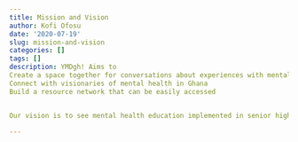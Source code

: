 ```yaml
---
title: Mission and Vision
author: Kofi Ofosu
date: '2020-07-19'
slug: mission-and-vision
categories: []
tags: []
description: YMDgh! Aims to
Create a space together for conversations about experiences with mental health in senior high schools in Ghana
Connect with visionaries of mental health in Ghana
Build a resource network that can be easily accessed


Our vision is to see mental health education implemented in senior high schools in order to promote mental health. Having youth who have healthy minds means a better brighter future for Ghana, Africa, and the world because we are equipped to succeed in life!

---
```

